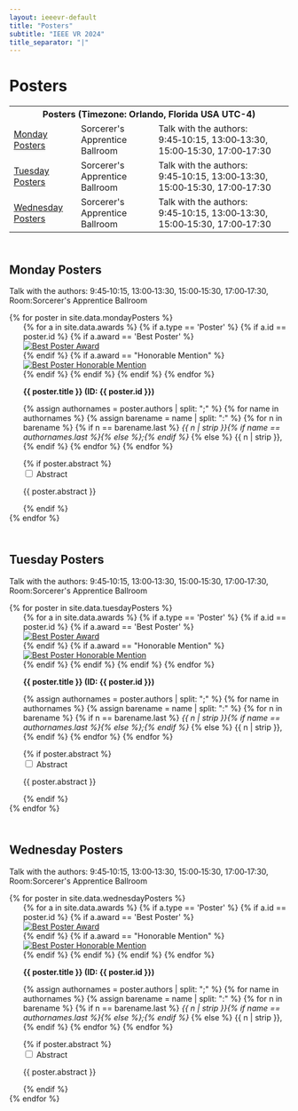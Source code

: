 ```yaml
---
layout: ieeevr-default
title: "Posters"
subtitle: "IEEE VR 2024"
title_separator: "|"
---
```


<h1>Posters</h1>
<div>
    <table class="styled-table">
        <tr>
            <th colspan="3">Posters (Timezone: Orlando, Florida USA UTC-4)</th>
        </tr>
        <tr>
            <td class="medLarge"><a href="#P1">Monday Posters</a></td>
            <td class="medLarge">Sorcerer's Apprentice Ballroom</td>
            <td class="medLarge">Talk with the authors: 9:45&#8209;10:15, 13:00&#8209;13:30, 15:00&#8209;15:30, 17:00&#8209;17:30</td>
        </tr>
        <tr>
            <td class="medLarge"><a href="#P2">Tuesday Posters</a></td>
            <td class="medLarge">Sorcerer's Apprentice Ballroom</td>
            <td class="medLarge">Talk with the authors: 9:45&#8209;10:15, 13:00&#8209;13:30, 15:00&#8209;15:30, 17:00&#8209;17:30</td>
        </tr>
        <tr>
            <td class="medLarge"><a href="#P3">Wednesday Posters</a></td>
            <td class="medLarge">Sorcerer's Apprentice Ballroom</td>
            <td class="medLarge">Talk with the authors: 9:45&#8209;10:15, 13:00&#8209;13:30, 15:00&#8209;15:30, 17:00&#8209;17:30</td>
        </tr>
    </table>
</div>

<div>    
    <h2 id="P1" class="pink" style="padding-top:25px;">Monday Posters</h2>  
    <p class="small">Talk with the authors: 9:45&#8209;10:15, 13:00&#8209;13:30, 15:00&#8209;15:30, 17:00&#8209;17:30, Room:Sorcerer's Apprentice Ballroom</p>  
    {% for poster in site.data.mondayPosters %}
        <div style="margin-left: 25px;">
            {% for a in site.data.awards %}  
                {% if a.type == 'Poster' %}
                    {% if a.id == poster.id %}
                        {% if a.award == 'Best Poster' %}
                            <div class="align-left"><a href="{{ "/awards/conference-awards" | relative_url }}#paper-best"><img src= "{{ "/assets/images/awards/best.png" | relative_url }}" title="Best Poster Award" alt="Best Poster Award"></a></div>
                        {% endif %}                                                    
                        {% if a.award == "Honorable Mention" %}
                            <div class="align-left"><a href="{{ "/awards/conference-awards" | relative_url }}#paper-honorable"><img src= "{{ "/assets/images/awards/hm.png" | relative_url }}" title="Best Poster Honorable Mention" alt="Best Poster Honorable Mention"></a></div>
                        {% endif %}
                    {% endif %}
                {% endif %}
            {% endfor %}            
            <p class="medLarge" id="{{ poster.id }}" style="margin-bottom: 0.3em;">
                <strong>{{ poster.title }} (ID:&nbsp;{{ poster.id }})</strong>
            </p>
            <p class="font_70" >
                {% assign authornames = poster.authors | split: ";" %}
                {% for name in authornames %}
                    {% assign barename = name | split: ":" %}
                    {% for n in barename %}
                        {% if n == barename.last %}
                            <i>{{ n | strip }}{% if name == authornames.last %}{% else %};{% endif %}</i>
                        {% else %}                            
                            <span class="bold">{{ n | strip }},</span>
                        {% endif %}
                    {% endfor %} 
                {% endfor %}
            </p>
            {% if poster.abstract %}
                <div id="{{ poster.id }}" class="wrap-collabsible"> <input id="collapsibleabstract{{ poster.id }}" class="toggle" type="checkbox"> 
                    <label for="collapsibleabstract{{ poster.id }}" class="lbl-toggle">Abstract</label>
                    <div class="collapsible-content">
                        <div class="content-inner">
                            <p>{{ poster.abstract }}</p>
                        </div>
                    </div>
                </div>   
            {% endif %}
        </div>
    {% endfor %}
</div>
<div>
    <h2 id="P2" class="pink" style="padding-top:25px;">Tuesday Posters</h2>
    <p class="small">Talk with the authors: 9:45&#8209;10:15, 13:00&#8209;13:30, 15:00&#8209;15:30, 17:00&#8209;17:30, Room:Sorcerer's Apprentice Ballroom</p>  
    {% for poster in site.data.tuesdayPosters %}
        <div style="margin-left: 25px;">
            {% for a in site.data.awards %}  
                {% if a.type == 'Poster' %}
                    {% if a.id == poster.id %}
                        {% if a.award == 'Best Poster' %}
                            <div class="align-left"><a href="{{ "/awards/conference-awards" | relative_url }}#paper-best"><img src= "{{ "/assets/images/awards/best.png" | relative_url }}" title="Best Poster Award" alt="Best Poster Award"></a></div>
                        {% endif %}                                                    
                        {% if a.award == "Honorable Mention" %}
                            <div class="align-left"><a href="{{ "/awards/conference-awards" | relative_url }}#paper-honorable"><img src= "{{ "/assets/images/awards/hm.png" | relative_url }}" title="Best Poster Honorable Mention" alt="Best Poster Honorable Mention"></a></div>
                        {% endif %}
                    {% endif %}
                {% endif %}
            {% endfor %}            
            <p class="medLarge" id="{{ poster.id }}" style="margin-bottom: 0.3em;">
                <strong>{{ poster.title }} (ID:&nbsp;{{ poster.id }})</strong>
            </p>
            <p class="font_70" >
                {% assign authornames = poster.authors | split: ";" %}
                {% for name in authornames %}
                    {% assign barename = name | split: ":" %}
                    {% for n in barename %}
                        {% if n == barename.last %}
                            <i>{{ n | strip }}{% if name == authornames.last %}{% else %};{% endif %}</i>
                        {% else %}                            
                            <span class="bold">{{ n | strip }},</span>
                        {% endif %}
                    {% endfor %} 
                {% endfor %}
            </p>
            {% if poster.abstract %}
                <div id="{{ poster.id }}" class="wrap-collabsible"> <input id="collapsibleabstract{{ poster.id }}" class="toggle" type="checkbox"> 
                    <label for="collapsibleabstract{{ poster.id }}" class="lbl-toggle">Abstract</label>
                    <div class="collapsible-content">
                        <div class="content-inner">
                            <p>{{ poster.abstract }}</p>
                        </div>
                    </div>
                </div>   
            {% endif %}
        </div>
    {% endfor %}
</div>
<div>
    <h2 id="P3" class="pink" style="padding-top:25px;">Wednesday Posters</h2>
    <p class="small">Talk with the authors: 9:45&#8209;10:15, 13:00&#8209;13:30, 15:00&#8209;15:30, 17:00&#8209;17:30, Room:Sorcerer's Apprentice Ballroom</p>  
    {% for poster in site.data.wednesdayPosters %}
        <div style="margin-left: 25px;">
            {% for a in site.data.awards %}  
                {% if a.type == 'Poster' %}
                    {% if a.id == poster.id %}
                        {% if a.award == 'Best Poster' %}
                            <div class="align-left"><a href="{{ "/awards/conference-awards" | relative_url }}#paper-best"><img src= "{{ "/assets/images/awards/best.png" | relative_url }}" title="Best Poster Award" alt="Best Poster Award"></a></div>
                        {% endif %}                                                    
                        {% if a.award == "Honorable Mention" %}
                            <div class="align-left"><a href="{{ "/awards/conference-awards" | relative_url }}#paper-honorable"><img src= "{{ "/assets/images/awards/hm.png" | relative_url }}" title="Best Poster Honorable Mention" alt="Best Poster Honorable Mention"></a></div>
                        {% endif %}
                    {% endif %}
                {% endif %}
            {% endfor %}            
            <p class="medLarge" id="{{ poster.id }}" style="margin-bottom: 0.3em;">
                <strong>{{ poster.title }} (ID:&nbsp;{{ poster.id }})</strong>
            </p>
            <p class="font_70" >
                {% assign authornames = poster.authors | split: ";" %}
                {% for name in authornames %}
                    {% assign barename = name | split: ":" %}
                    {% for n in barename %}
                        {% if n == barename.last %}
                            <i>{{ n | strip }}{% if name == authornames.last %}{% else %};{% endif %}</i>
                        {% else %}                            
                            <span class="bold">{{ n | strip }},</span>
                        {% endif %}
                    {% endfor %} 
                {% endfor %}
            </p>
            {% if poster.abstract %}
                <div id="{{ poster.id }}" class="wrap-collabsible"> <input id="collapsibleabstract{{ poster.id }}" class="toggle" type="checkbox"> 
                    <label for="collapsibleabstract{{ poster.id }}" class="lbl-toggle">Abstract</label>
                    <div class="collapsible-content">
                        <div class="content-inner">
                            <p>{{ poster.abstract }}</p>
                        </div>
                    </div>
                </div>   
            {% endif %}
        </div>
    {% endfor %}
</div>